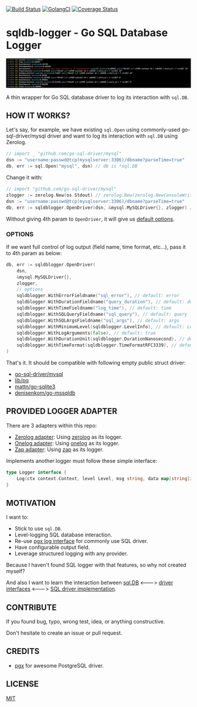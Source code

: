 [![Build Status](https://travis-ci.org/simukti/sqldb-logger.svg)](https://travis-ci.org/simukti/sqldb-logger)
[![GolangCI](https://golangci.com/badges/github.com/simukti/sqldb-logger.svg)](https://golangci.com/r/github.com/simukti/sqldb-logger)
[![Coverage Status](https://coveralls.io/repos/alexanderfahlke/hellotravis-golang/badge.svg?branch=master&service=github)](https://coveralls.io/github/simukti/sqldb-logger?branch=master) 

# sqldb-logger - Go SQL Database Logger

![console output](./logadapter/zerologadapter/console.jpg?raw=true "go sql database logger output")

A thin wrapper for Go SQL database driver to log its interaction with `sql.DB`.

## HOW IT WORKS?

Let's say, for example, we have existing `sql.Open` using commonly-used go-sql-driver/mysql driver and want to log its interaction with `sql.DB` using Zerolog.

```go
// import _ "github.com/go-sql-driver/mysql"
dsn := "username:passwd@tcp(mysqlserver:3306)/dbname?parseTime=true"
db, err := sql.Open("mysql", dsn) // db is *sql.DB
```

Change it with:

```go
// import "github.com/go-sql-driver/mysql"
zlogger := zerolog.New(os.Stdout) // zerolog.New(zerolog.NewConsoleWriter()) // <-- for colored console
dsn := "username:passwd@tcp(mysqlserver:3306)/dbname?parseTime=true"
db, err := sqldblogger.OpenDriver(dsn, &mysql.MySQLDriver{}, zlogger) // db is *sql.DB
``` 

Without giving 4th param to `OpenDriver`, it will give us [default options](./options.go#L19-L29).

### OPTIONS

If we want full control of log output (field name, time format, etc...), pass it to 4th param as below:

```go
db, err := sqldblogger.OpenDriver(
    dsn, 
    &mysql.MySQLDriver{}, 
    zlogger,
    // options
    sqldblogger.WithErrorFieldname("sql_error"), // default: error
    sqldblogger.WithDurationFieldname("query_duration"), // default: duration
    sqldblogger.WithTimeFieldname("log_time"), // default: time
    sqldblogger.WithSQLQueryFieldname("sql_query"), // default: query
    sqldblogger.WithSQLArgsFieldname("sql_args"), // default: args
    sqldblogger.WithMinimumLevel(sqldblogger.LevelInfo), // default: LevelDebug
    sqldblogger.WithLogArguments(false), // default: true
    sqldblogger.WithDurationUnit(sqldblogger.DurationNanosecond), // default: millisecond
    sqldblogger.WithTimeFormat(sqldblogger.TimeFormatRFC3339), // default: unix timestamp
)
```

That's it. It should be compatible with following empty public struct driver: 

- [go-sql-driver/mysql](https://github.com/go-sql-driver/mysql/blob/15462c1d60d42ecca11d6ef9fec0b0afd5833459/driver.go#L84)
- [lib/pq](https://github.com/lib/pq/blob/f91d3411e481ed313eeab65ebfe9076466c39d01/conn.go#L52)
- [mattn/go-sqlite3](https://github.com/mattn/go-sqlite3/blob/590d44c02bca83987d23f6eab75e6d0ddf95f644/sqlite3.go#L230)
- [denisenkom/go-mssqldb](https://github.com/denisenkom/go-mssqldb/blob/cfbb681360f0a7de54ae77703318f0e60d422e00/mssql.go#L33)

## PROVIDED LOGGER ADAPTER

There are 3 adapters within this repo:

- [Zerolog adapter](logadapter/zerologadapter): Using [zerolog](https://github.com/rs/zerolog) as its logger.
- [Onelog adapter](logadapter/onelogadapter): Using [onelog](https://github.com/francoispqt/onelog) as its logger.
- [Zap adapter](logadapter/zapadapter): Using [zap](https://github.com/uber-go/zap) as its logger.

Implements another logger must follow these simple interface:

```go
type Logger interface {
	Log(ctx context.Context, level Level, msg string, data map[string]interface{})
}
``` 

## MOTIVATION

I want to:

- Stick to use `sql.DB`.
- Level-logging SQL database interaction.
- Re-use [pgx log interface](https://github.com/jackc/pgx/blob/f3a3ee1a0e5c8fc8991928bcd06fdbcd1ee9d05c/logger.go#L46-L49) for commonly use SQL driver.
- Have configurable output field.
- Leverage structured logging with any provider.

Because I haven't found SQL logger with that features, so why not created myself?

And also I want to learn the interaction between [sql.DB](https://github.com/golang/go/blob/master/src/database/sql/sql.go) <---> [driver interfaces](https://github.com/golang/go/blob/master/src/database/sql/driver/driver.go) <---> [SQL driver implementation](https://github.com/golang/go/wiki/SQLDrivers). 

## CONTRIBUTE

If you found bug, typo, wrong test, idea, or anything constructive.
 
Don't hesitate to create an issue or pull request.

## CREDITS

- [pgx](https://github.com/jackc/pgx) for awesome PostgreSQL driver.

## LICENSE

[MIT](./LICENSE.txt)